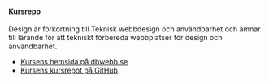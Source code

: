 #### Kursrepo

Design är förkortning till Teknisk webbdesign och användbarhet och ämnar till lärande för att tekniskt förbereda webbplatser för design och användbarhet.

* [Kursens hemsida på dbwebb.se](https://dbwebb.se/kurser/design-v2)
* [Kursens kursrepot på GitHub](https://github.com/dbwebb-se/design).
